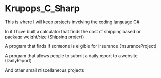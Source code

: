 # Krupops_C_Sharp

This is where I will keep projects involving the coding language C#

In it I have built a calculator that finds the cost of shipping based on package weight/size (Shipping project)

A program that finds if someone is eligible for insurance (InsuranceProject)

A program that allows people to submit a daily report to a website (DailyReport)

And other small miscellaneous projects
